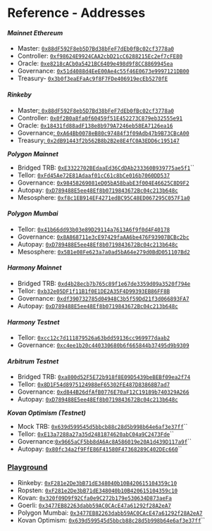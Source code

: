 # Reference - Addresses

#### _**Mainnet Ethereum**_&#x20;

* Master: [`0x88dF592F8eb5D7Bd38bFeF7dEb0fBc02cf3778a0`](https://etherscan.io/address/0x88dF592F8eb5D7Bd38bFeF7dEb0fBc02cf3778a0)
* Controller: [`0xf98624E9924CAA2cbD21cC6288215Ec2ef7cFE80`](https://etherscan.io/address/0xf98624E9924CAA2cbD21cC6288215Ec2ef7cFE80)
* Oracle: [`0xe8218cACb0a5421BC6409e498d9f8CC8869945ea`](https://etherscan.io/address/0xe8218cACb0a5421BC6409e498d9f8CC8869945ea)
* Governance: [`0x51d4088d4EeE00Ae4c55f46E0673e9997121DB00`](https://etherscan.io/address/0x51d4088d4EeE00Ae4c55f46E0673e9997121DB00)
* Treasury- [`0x3b0f3eaEFaAc9f8F7FDe406919ecEb5270fE`](https://etherscan.io/address/0x3b0f3eaEFaAc9f8F7FDe406919ecEb5270fE0607)

#### _**Rinkeby**_

* Master[: `0x88dF592F8eb5D7Bd38bFeF7dEb0fBc02cf3778a0`](https://rinkeby.etherscan.io/address/0x88dF592F8eb5D7Bd38bFeF7dEb0fBc02cf3778a0)
* Controller: [`0x0f2B0a8fa0f60459f51E452273C879eb32555e91`](https://rinkeby.etherscan.io/address/0x0f2B0a8fa0f60459f51E452273C879eb32555e91)
* Oracle: [`0x18431fd88adF138e8b979A7246eb58EA7126ea16`](https://rinkeby.etherscan.io/address/0x18431fd88adF138e8b979A7246eb58EA7126ea16)
* Governance[: `0xA64Bb0078eB80c97484f3f09Adb47b9B73CBcA00`](https://rinkeby.etherscan.io/address/0xA64Bb0078eB80c97484f3f09Adb47b9B73CBcA00)
* Treasury[: `0x2dB91443f2b562B8b2B2e8E4fC0A3EDD6c195147`](https://rinkeby.etherscan.io/address/0x2dB91443f2b562B8b2B2e8E4fC0A3EDD6c195147)

_**Polygon Mainnet**_

* Bridged TRB: [`0xE3322702BEdaaEd36CdDAb233360B939775ae5f1`](https://polygonscan.com/address/0xE3322702BEdaaEd36CdDAb233360B939775ae5f1)\`\`
* Tellor: [`0xFd45Ae72E81Adaaf01cC61c8bCe016b7060DD537`](https://polygonscan.com/address/0xFd45Ae72E81Adaaf01cC61c8bCe016b7060DD537)
* Governance: [`0x98458269081eD05bA58babE3f004E46625C8D9F2`](https://polygonscan.com/address/0x98458269081eD05bA58babE3f004E46625C8D9F2)
* Autopay: [`0xD789488E5ee48Ef8b0719843672Bc04c213b648c`](https://polygonscan.com/address/0xD789488E5ee48Ef8b0719843672Bc04c213b648c)
* Mesosphere: [`0xf8c1EB914EF4271edBC95C48ED067295C057F1a0`](https://polygonscan.com/address/0xf8c1eb914ef4271edbc95c48ed067295c057f1a0)

#### _**Polygon Mumbai**_

* Tellor: [`0x41b66dd93b03e89D29114a7613A6f9f0d4F40178`](https://mumbai.polygonscan.com/address/0x41b66dd93b03e89D29114a7613A6f9f0d4F40178)
* Governance: [`0x8A868711e3cE97429faAA6be476F93907BCBc2bc`](https://mumbai.polygonscan.com/address/0x8A868711e3cE97429faAA6be476F93907BCBc2bc)
* Autopay: [`0xD789488E5ee48Ef8b0719843672Bc04c213b648c`](https://mumbai.polygonscan.com/address/0xD789488E5ee48Ef8b0719843672Bc04c213b648c)
* Mesosphere: [`0x5B1e08Fe623a7a0ad5bA64e279d0BdD051107Bd2`](https://mumbai.polygonscan.com/address/0x5B1e08Fe623a7a0ad5bA64e279d0BdD051107Bd2)

#### _Harmony Mainnet_

* Bridged TRB: [`0xd4b28ecb7b765c89f1e67de3359d09a3520f794e`](https://explorer.harmony.one/address/0xd4b28ecb7b765c89f1e67de3359d09a3520f794e)
* Tellor: [`0xb32e05DF1f11B1f0E1DE2A35F4D99393EB86FF8B`](https://explorer.harmony.one/address/0xb32e05df1f11b1f0e1de2a35f4d99393eb86ff8b)
* Governance: [`0xdf390732785d04948C3b5f59Dd21f3d066893FA7`](https://explorer.harmony.one/address/0xdf390732785d04948c3b5f59dd21f3d066893fa7)
* Autopay: [`0xD789488E5ee48Ef8b0719843672Bc04c213b648c`](https://explorer.harmony.one/address/0xD789488E5ee48Ef8b0719843672Bc04c213b648c)

#### _Harmony Testnet_

* Tellor: [`0xcc12c7d111879526a63bdd59136cc969977daab2`](https://explorer.pops.one/address/0xcc12c7d111879526a63bdd59136cc969977daab2)
* Governance: [`0xc4ee1b20c440330680b6f665844b37495d9b9309`](https://explorer.pops.one/address/0xc4ee1b20c440330680b6f665844b37495d9b9309)

#### _Arbitrum Testnet_

* Bridged TRB: [`0xa800d52F5E72b918f8E09D5439beBEBf09ea2f74`](https://testnet.arbiscan.io/address/0xa800d52F5E72b918f8E09D5439beBEBf09ea2f74)
* Tellor: [`0x8D1F54d8975124988eF65302FE487D83868B7ad7`](https://testnet.arbiscan.io/address/0x8D1F54d8975124988eF65302FE487D83868B7ad7)
* Governance: [`0xd844B26dfAfB0776E70aF12C19189b740329A266`](https://testnet.arbiscan.io/address/0xd844B26dfAfB0776E70aF12C19189b740329A266)
* Autopay: [`0xD789488E5ee48Ef8b0719843672Bc04c213b648c`](https://testnet.arbiscan.io/address/0xD789488E5ee48Ef8b0719843672Bc04c213b648c)

_**Kovan Optimism (Testnet)**_

* Mock TRB: [`0x639d599545d5bbcb88c28d5b998b64e6af3e37ff`](https://kovan-optimistic.etherscan.io/address/0x639d599545d5bbcb88c28d5b998b64e6af3e37ff#code)``
* Tellor: [`0xE13a7288a27a35d2481874620abC04a9C2473Fde`](https://kovan-optimistic.etherscan.io/address/0xE13a7288a27a35d2481874620abC04a9C2473Fde)``
* Governance:[`0x9665aCF5bb8dA6Ac8A586019e20A1d439D117a9f`](https://kovan-optimistic.etherscan.io/address/0x9665acf5bb8da6ac8a586019e20a1d439d117a9f)``
* Autopay: [`0x80fc34a2f9FfE86F41580F47368289C402DEc660`](https://kovan-optimistic.etherscan.io/address/0x80fc34a2f9FfE86F41580F47368289C402DEc660#code)``

### [Playground](https://github.com/tellor-io/TellorPlayground)

* Rinkeby: [`0xF281e2De3bB71dE348040b10B420615104359c10`](https://rinkeby.etherscan.io/address/0xF281e2De3bB71dE348040b10B420615104359c10)
* Ropsten: [`0xF281e2De3bB71dE348040b10B420615104359c10`](https://ropsten.etherscan.io/address/0xF281e2De3bB71dE348040b10B420615104359c10)
* Kovan: [`0x320f09D9f92Cfa0e9C272b179e530634D873aeFa`](https://kovan.etherscan.io/address/0x320f09D9f92Cfa0e9C272b179e530634D873aeFa)
* Goerli: [`0x3477EB82263dabb59AC0CAcE47a61292f28A2eA7`](https://goerli.etherscan.io/address/0x3477EB82263dabb59AC0CAcE47a61292f28A2eA7)
* Polygon Mumbai: [`0x3477EB82263dabb59AC0CAcE47a61292f28A2eA7`](https://mumbai.polygonscan.com/address/0x3477EB82263dabb59AC0CAcE47a61292f28A2eA7)
* Kovan Optimism: [`0x639d599545d5bbcb88c28d5b998b64e6af3e37ff`](https://kovan-optimistic.etherscan.io/address/0x639d599545d5bbcb88c28d5b998b64e6af3e37ff#code)``
